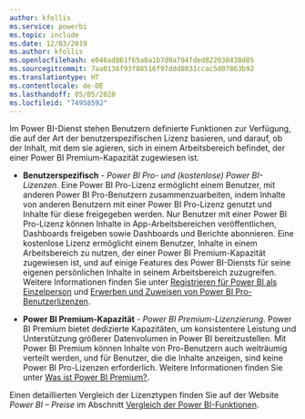 ```yaml
---
author: kfollis
ms.service: powerbi
ms.topic: include
ms.date: 12/03/2019
ms.author: kfollis
ms.openlocfilehash: e046ad861f65a0a1b7d0a704fded822038438d85
ms.sourcegitcommit: 7aa0136f93f88516f97ddd8031ccac5d07863b92
ms.translationtype: HT
ms.contentlocale: de-DE
ms.lasthandoff: 05/05/2020
ms.locfileid: "74958592"
---
```

Im Power BI-Dienst stehen Benutzern definierte Funktionen zur Verfügung, die auf der Art der benutzerspezifischen Lizenz basieren, und darauf, ob der Inhalt, mit dem sie agieren, sich in einem Arbeitsbereich befindet, der einer Power BI Premium-Kapazität zugewiesen ist.

* **Benutzerspezifisch** - *Power BI Pro- und (kostenlose) Power BI-Lizenzen*. Eine Power BI Pro-Lizenz ermöglicht einem Benutzer, mit anderen Power BI Pro-Benutzern zusammenzuarbeiten, indem Inhalte von anderen Benutzern mit einer Power BI Pro-Lizenz genutzt und Inhalte für diese freigegeben werden. Nur Benutzer mit einer Power BI Pro-Lizenz können Inhalte in App-Arbeitsbereichen veröffentlichen, Dashboards freigeben sowie Dashboards und Berichte abonnieren. Eine kostenlose Lizenz ermöglicht einem Benutzer, Inhalte in einem Arbeitsbereich zu nutzen, der einer Power BI Premium-Kapazität zugewiesen ist, und auf einige Features des Power BI-Diensts für seine eigenen persönlichen Inhalte in seinem Arbeitsbereich zuzugreifen. Weitere Informationen finden Sie unter [Registrieren für Power BI als Einzelperson](../service-self-service-signup-for-power-bi.md) und [Erwerben und Zuweisen von Power BI Pro-Benutzerlizenzen](../service-admin-purchasing-power-bi-pro.md).

* **Power BI Premium-Kapazität** - *Power BI Premium-Lizenzierung*. Power BI Premium bietet dedizierte Kapazitäten, um konsistentere Leistung und Unterstützung größerer Datenvolumen in Power BI bereitzustellen. Mit Power BI Premium können Inhalte von Pro-Benutzern auch weiträumig verteilt werden, und für Benutzer, die die Inhalte anzeigen, sind keine Power BI Pro-Lizenzen erforderlich. Weitere Informationen finden Sie unter [Was ist Power BI Premium?](../service-premium-what-is.md).

Einen detaillierten Vergleich der Lizenztypen finden Sie auf der Website _Power BI – Preise_ im Abschnitt [Vergleich der Power BI-Funktionen](https://powerbi.microsoft.com/pricing/).
